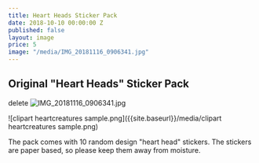 ```yaml
---
title: Heart Heads Sticker Pack
date: 2018-10-10 00:00:00 Z
published: false
layout: image
price: 5
image: "/media/IMG_20181116_0906341.jpg"
---
```


## Original "Heart Heads" Sticker Pack

delete ![IMG_20181116_0906341.jpg]({{site.baseurl}}/media/IMG_20181116_0906341.jpg)

![clipart heartcreatures sample.png]({{site.baseurl}}/media/clipart heartcreatures sample.png)

The pack comes with 10 random design "heart head" stickers. The stickers are paper based, so please keep them away from moisture.